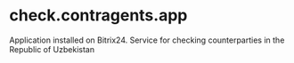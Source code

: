# check.contragents.app
Application installed on Bitrix24. Service for checking counterparties in the Republic of Uzbekistan
